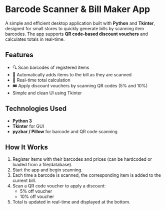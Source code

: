 # Barcode Scanner & Bill Maker App

A simple and efficient desktop application built with **Python** and **Tkinter**, designed for small stores to quickly generate bills by scanning item barcodes. The app supports **QR code-based discount vouchers** and calculates totals in real-time.

## Features

- 🔍 Scan barcodes of registered items
- 🧾 Automatically adds items to the bill as they are scanned
- 💸 Real-time total calculation
- 🎟️ Apply discount vouchers by scanning QR codes (5% and 10%)
- Simple and clean UI using Tkinter

## Technologies Used

- **Python 3**
- **Tkinter** for GUI
- **pyzbar / Pillow** for barcode and QR code scanning

## How It Works

1. Register items with their barcodes and prices (can be hardcoded or loaded from a file/database).
2. Start the app and begin scanning.
3. Each time a barcode is scanned, the corresponding item is added to the current bill.
4. Scan a QR code voucher to apply a discount:
   - 5% off voucher
   - 10% off voucher
5. Total is updated in real-time and displayed at the bottom.
